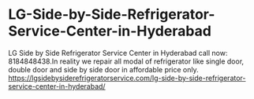 # LG-Side-by-Side-Refrigerator-Service-Center-in-Hyderabad
LG Side by Side Refrigerator Service Center in Hyderabad call now: 8184848438.In reality we repair all modal of refrigerator like single door, double door and side by side door in affordable price only.  https://lgsidebysiderefrigeratorservice.com/lg-side-by-side-refrigerator-service-center-in-hyderabad/
